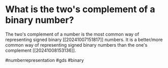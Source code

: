 # What is the two's complement of a binary number? 
The two's complement of a number is the most common way of representing signed binary [[20241007151817]] numbers. It is a better/more common way of representing signed binary numbers than the one's complement [[20241008153136]].

#numberrepresentation #gds #binary